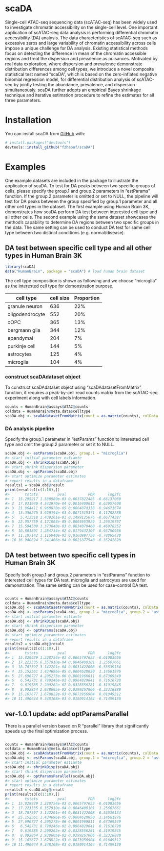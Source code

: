 
<!-- README.md is generated from README.Rmd. Please edit that file -->

# scaDA

Single-cell ATAC-seq sequencing data (scATAC-seq) has been widely used
to investigate chromatin accessibility on the single-cell level. One
important application of scATAC-seq data analysis is performing
differential chromatin accessibility (DA) analysis. The data
characteristics of scATAC-seq such as excessive zeros and large
variability of chromatin accessibility across cells impose a unique
challenge for DA analysis. Existing statistical methods focus on
detecting the difference in mean of the chromatin accessible regions and
treat the dispersion and prevalence as nuisances. Motivated by real data
exploration, where dispersion and prevalence demonstrate distribution
differences among cell types, we introduce a novel composite statistical
test named “scaDA”, which is based on the zero-inflated negative
binomial regression model, for differential distribution analysis of
scATAC-seq by jointly testing the abundance, prevalence, and dispersion
simultaneously. scaDA further adopts an empirical Bayes shrinkage
technique and iterative estimation procedure to refine the estimates for
all three parameters.

# Installation

You can install scaDA from [GitHub](https://github.com/) with:

``` r
# install.packages("devtools")
devtools::install_github("fzhaouf/scaDA")
```

<!-- or from CRAN: -->
<!-- ``` r -->
<!-- install.packages('scaDA') -->
<!-- ``` -->

# Examples

One example datasets are included in the package to illustrate the
application of scaDA. To test for DA peaks between two specific groups
of cells, please specify the group.1 and group.2 parameters in
“estParams” function. If the group.2 parameter is omitted or set to
NULL, the pipeline will test for DA peaks between the group specified by
group.1 parameter and all other cell types in the dataset. The first
example using Human Brain 3K, demonstrates how scaDA perform DA test
between interested cell type and all other cells. The second example
using the same dataset showcases the method’s capability to determine DA
regions between two specific groups in the data. The same setting can be
used to conduct DA test for same cell type between two distinct
conditions (e.g. normal/disease).

## DA test between specific cell type and all other types in Human Brain 3K

``` r
library(scaDA)
data("HumanBrain", package = "scaDA") # load human brain dataset
```

The cell type composition is shown as following and we choose
“microglia” as the interested cell type for demonstration purpose.

| cell type       | cell size | Proportion |
|-----------------|-----------|------------|
| granule neuron  | 636       | 22%        |
| oligodendrocyte | 552       | 20%        |
| cOPC            | 365       | 13%        |
| bergmann glia   | 344       | 12%        |
| ependymal       | 204       | 7%         |
| purkinje cell   | 144       | 5%         |
| astrocytes      | 125       | 4%         |
| microglia       | 104       | 4%         |

### construct scaDAdataset object

To construct scaDAdataset object using “scaDAdatasetFromMatrix”
function, it requires a peak-by-cell read counts matrix from the
scATAC-seq experiment along with cell labels information.

``` r
counts = HumanBrain@assays$ATAC@counts
coldata = HumanBrain@meta.data$celltype
scaDA.obj <- scaDAdatasetFromMatrix(count = as.matrix(counts), colData = data.frame(coldata))
```

### DA analysis pipeline

Specify the group.1 parameter in “estParams” function to interested cell
type and omit the group.2 parameter or set it to NULL.

``` r
scaDA.obj <- estParams(scaDA.obj, group.1 = "microglia")
#> start initial parameter estiamte
scaDA.obj <- shrinkDisp(scaDA.obj)
#> start shrink dispersion parameter
scaDA.obj <- optParams(scaDA.obj)
#> start optimize parameter estimates
# report results in a dataframe
results1 = scaDA.obj@result
print(results1[c(1:10),])
#>       tstats         pval          FDR      log2fc
#> 1  15.295217 1.580980e-03 0.0037822485 -0.66137069
#> 2  17.931940 4.542970e-04 0.0016400613  0.63957608
#> 3  21.864411 6.960870e-05 0.0004878338 -0.94671674
#> 4  13.356275 3.926194e-03 0.0071515371  0.11782280
#> 5   5.413318 1.439161e-01 0.1499125676 -0.06774387
#> 6  22.957759 4.121003e-05 0.0003653929  1.29619767
#> 7  15.594509 1.373040e-03 0.0034070460 -0.46978252
#> 8  10.801801 1.284734e-02 0.0179432107 -0.95750956
#> 9  11.107142 1.116040e-02 0.0160997758 -0.78065428
#> 10 16.948624 7.241466e-04 0.0021877540 -0.35242620
```

## DA test between two specific cell types in Human Brain 3K

Specify both group.1 and group.2 parameters in “estParams” function to
interested cell types for DA test. microglia and astrocytes are used for
demonstration. The same setting can be used for case-control DA test.

``` r

counts = HumanBrain@assays$ATAC@counts
coldata = HumanBrain@meta.data$celltype
scaDA.obj <- scaDAdatasetFromMatrix(count = as.matrix(counts), colData = data.frame(coldata))
scaDA.obj <- estParams(scaDA.obj, group.1 = "microglia", group.2 = "astrocytes")
#> start initial parameter estiamte
scaDA.obj <- shrinkDisp(scaDA.obj)
#> start shrink dispersion parameter
scaDA.obj <- optParams(scaDA.obj)
#> start optimize parameter estimates
# report results in a dataframe
results2 = scaDA.obj@result
print(results2[c(1:10),])
#>       tstats         pval          FDR      log2fc
#> 1  15.829929 1.228754e-03 0.0065797653 -0.01083656
#> 2  17.223335 6.357910e-04 0.0046408101  1.25667661
#> 3  18.707597 3.142201e-04 0.0031422008 -0.53539134
#> 4  25.152561 1.434696e-05 0.0004628050  1.14661976
#> 5  27.696727 4.205273e-06 0.0001966811  0.67369349
#> 6   6.542731 8.799246e-02 0.0964829641  0.71616728
#> 7   9.619585 2.209262e-02 0.0328556281 -0.31919845
#> 8   8.992854 2.938605e-02 0.0399267006 -0.32318888
#> 9  15.167677 1.678822e-03 0.0073956904  0.01849312
#> 10 11.490644 9.348168e-03 0.0180914164 -0.71459130
```

## ver-1.0.1 update: add optParamsParallel

There is a parallel version based on R “parallel” library that
significantly speeds up the final optimization process.

``` r

counts = HumanBrain@assays$ATAC@counts
coldata = HumanBrain@meta.data$celltype
scaDA.obj <- scaDAdatasetFromMatrix(count = as.matrix(counts), colData = data.frame(coldata))
scaDA.obj <- estParams(scaDA.obj, group.1 = "microglia", group.2 = "astrocytes")
#> start initial parameter estiamte
scaDA.obj <- shrinkDisp(scaDA.obj)
#> start shrink dispersion parameter
scaDA.obj <- optParamsParallel(scaDA.obj)
#> start optimize parameter estimates
# report results in a dataframe
results3 = scaDA.obj@result
print(results3[c(1:10),])
#>       tstats         pval          FDR      log2fc
#> 1  15.829929 1.228754e-03 0.0065797653 -0.01083656
#> 2  17.223335 6.357910e-04 0.0046408101  1.25667661
#> 3  18.707597 3.142201e-04 0.0031422008 -0.53539134
#> 4  25.152561 1.434696e-05 0.0004628050  1.14661976
#> 5  27.696727 4.205273e-06 0.0001966811  0.67369349
#> 6   6.542731 8.799246e-02 0.0964829641  0.71616728
#> 7   9.619585 2.209262e-02 0.0328556281 -0.31919845
#> 8   8.992854 2.938605e-02 0.0399267006 -0.32318888
#> 9  15.167677 1.678822e-03 0.0073956904  0.01849312
#> 10 11.490644 9.348168e-03 0.0180914164 -0.71459130
```
